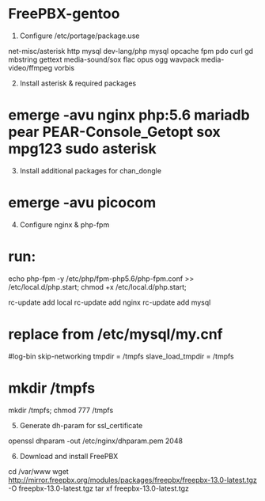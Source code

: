 # FreePBX-gentoo

1. Configure /etc/portage/package.use

net-misc/asterisk http mysql
dev-lang/php mysql opcache fpm pdo curl gd mbstring gettext
media-sound/sox flac opus ogg wavpack
media-video/ffmpeg vorbis

2. Install asterisk & required packages

# emerge -avu nginx php:5.6 mariadb pear PEAR-Console_Getopt sox mpg123 sudo asterisk
    
3. Install additional packages for chan_dongle
# emerge -avu picocom

4. Configure nginx & php-fpm

# run:
echo php-fpm -y /etc/php/fpm-php5.6/php-fpm.conf >> /etc/local.d/php.start; chmod +x /etc/local.d/php.start; 

rc-update add local
rc-update add nginx
rc-update add mysql

# replace from /etc/mysql/my.cnf
#log-bin
skip-networking
tmpdir = /tmpfs
slave_load_tmpdir = /tmpfs

# mkdir /tmpfs
mkdir /tmpfs; chmod 777 /tmpfs

5. Generate dh-param for ssl_certificate

openssl dhparam -out /etc/nginx/dhparam.pem 2048


6. Download and install FreePBX

cd /var/www
wget http://mirror.freepbx.org/modules/packages/freepbx/freepbx-13.0-latest.tgz -O freepbx-13.0-latest.tgz
tar xf freepbx-13.0-latest.tgz
